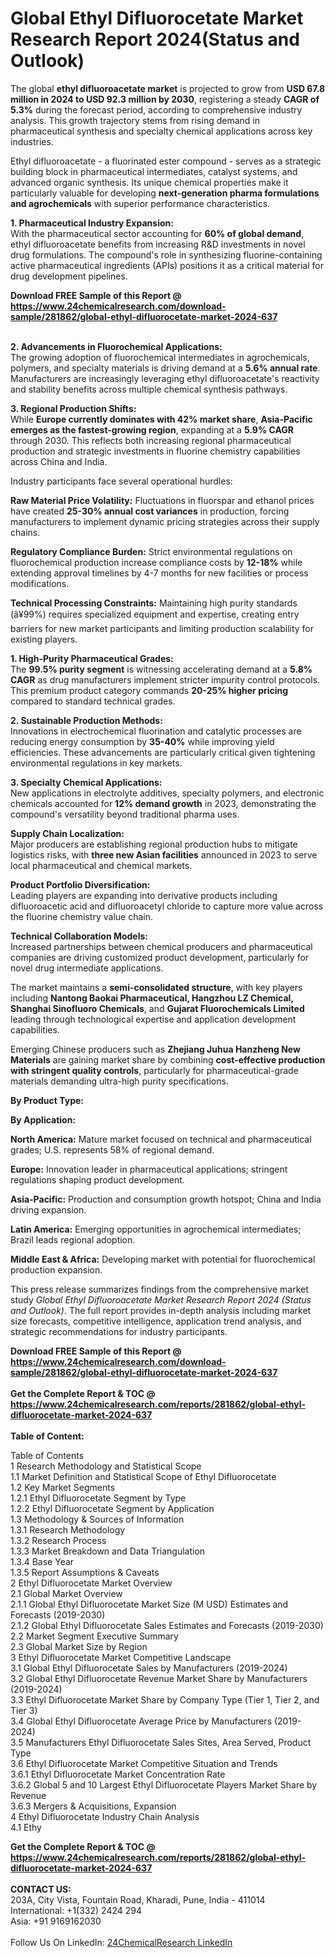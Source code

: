 <h1>Global Ethyl Difluorocetate Market Research Report 2024(Status and Outlook)</h1><p>The global <strong>ethyl difluoroacetate market</strong> is projected to grow from <strong>USD 67.8 million in 2024 to USD 92.3 million by 2030</strong>, registering a steady <strong>CAGR of 5.3%</strong> during the forecast period, according to comprehensive industry analysis. This growth trajectory stems from rising demand in pharmaceutical synthesis and specialty chemical applications across key industries.</p><p>Ethyl difluoroacetate - a fluorinated ester compound - serves as a strategic building block in pharmaceutical intermediates, catalyst systems, and advanced organic synthesis. Its unique chemical properties make it particularly valuable for developing <strong>next-generation pharma formulations and agrochemicals</strong> with superior performance characteristics.</p><p><strong>1. Pharmaceutical Industry Expansion:</strong><br>
With the pharmaceutical sector accounting for <strong>60% of global demand</strong>, ethyl difluoroacetate benefits from increasing R&amp;D investments in novel drug formulations. The compound's role in synthesizing fluorine-containing active pharmaceutical ingredients (APIs) positions it as a critical material for drug development pipelines.</p><div><b>Download FREE Sample of this Report @ 
            <a href="https://www.24chemicalresearch.com/download-sample/281862/global-ethyl-difluorocetate-market-2024-637">
            https://www.24chemicalresearch.com/download-sample/281862/global-ethyl-difluorocetate-market-2024-637</a></b></div><br><p><strong>2. Advancements in Fluorochemical Applications:</strong><br>
The growing adoption of fluorochemical intermediates in agrochemicals, polymers, and specialty materials is driving demand at a <strong>5.6% annual rate</strong>. Manufacturers are increasingly leveraging ethyl difluoroacetate's reactivity and stability benefits across multiple chemical synthesis pathways.</p><p><strong>3. Regional Production Shifts:</strong><br>
While <strong>Europe currently dominates with 42% market share</strong>, <strong>Asia-Pacific emerges as the fastest-growing region</strong>, expanding at a <strong>5.9% CAGR</strong> through 2030. This reflects both increasing regional pharmaceutical production and strategic investments in fluorine chemistry capabilities across China and India.</p><p>Industry participants face several operational hurdles:</p><p><strong>Raw Material Price Volatility:</strong> Fluctuations in fluorspar and ethanol prices have created <strong>25-30% annual cost variances</strong> in production, forcing manufacturers to implement dynamic pricing strategies across their supply chains.</p><p><strong>Regulatory Compliance Burden:</strong> Strict environmental regulations on fluorochemical production increase compliance costs by <strong>12-18%</strong> while extending approval timelines by 4-7 months for new facilities or process modifications.</p><p><strong>Technical Processing Constraints:</strong> Maintaining high purity standards (â¥99%) requires specialized equipment and expertise, creating entry barriers for new market participants and limiting production scalability for existing players.</p><p><strong>1. High-Purity Pharmaceutical Grades:</strong><br>
The <strong>99.5% purity segment</strong> is witnessing accelerating demand at a <strong>5.8% CAGR</strong> as drug manufacturers implement stricter impurity control protocols. This premium product category commands <strong>20-25% higher pricing</strong> compared to standard technical grades.</p><p><strong>2. Sustainable Production Methods:</strong><br>
Innovations in electrochemical fluorination and catalytic processes are reducing energy consumption by <strong>35-40%</strong> while improving yield efficiencies. These advancements are particularly critical given tightening environmental regulations in key markets.</p><p><strong>3. Specialty Chemical Applications:</strong><br>
New applications in electrolyte additives, specialty polymers, and electronic chemicals accounted for <strong>12% demand growth</strong> in 2023, demonstrating the compound's versatility beyond traditional pharma uses.</p><p><strong>Supply Chain Localization:</strong><br>
	Major producers are establishing regional production hubs to mitigate logistics risks, with <strong>three new Asian facilities</strong> announced in 2023 to serve local pharmaceutical and chemical markets.</p><p><strong>Product Portfolio Diversification:</strong><br>
	Leading players are expanding into derivative products including difluoroacetic acid and difluoroacetyl chloride to capture more value across the fluorine chemistry value chain.</p><p><strong>Technical Collaboration Models:</strong><br>
	Increased partnerships between chemical producers and pharmaceutical companies are driving customized product development, particularly for novel drug intermediate applications.</p><p>The market maintains a <strong>semi-consolidated structure</strong>, with key players including <strong>Nantong Baokai Pharmaceutical, Hangzhou LZ Chemical, Shanghai Sinofluoro Chemicals</strong>, and <strong>Gujarat Fluorochemicals Limited</strong> leading through technological expertise and application development capabilities.</p><p>Emerging Chinese producers such as <strong>Zhejiang Juhua Hanzheng New Materials</strong> are gaining market share by combining <strong>cost-effective production with stringent quality controls</strong>, particularly for pharmaceutical-grade materials demanding ultra-high purity specifications.</p><p><strong>By Product Type:</strong></p><p><strong>By Application:</strong></p><p><strong>North America:</strong> Mature market focused on technical and pharmaceutical grades; U.S. represents 58% of regional demand.</p><p><strong>Europe:</strong> Innovation leader in pharmaceutical applications; stringent regulations shaping product development.</p><p><strong>Asia-Pacific:</strong> Production and consumption growth hotspot; China and India driving expansion.</p><p><strong>Latin America:</strong> Emerging opportunities in agrochemical intermediates; Brazil leads regional adoption.</p><p><strong>Middle East &amp; Africa:</strong> Developing market with potential for fluorochemical production expansion.</p><p>This press release summarizes findings from the comprehensive market study <em>Global Ethyl Difluoroacetate Market Research Report 2024 (Status and Outlook)</em>. The full report provides in-depth analysis including market size forecasts, competitive intelligence, application trend analysis, and strategic recommendations for industry participants.</p><div><b>Download FREE Sample of this Report @ 
            <a href="https://www.24chemicalresearch.com/download-sample/281862/global-ethyl-difluorocetate-market-2024-637">
            https://www.24chemicalresearch.com/download-sample/281862/global-ethyl-difluorocetate-market-2024-637</a></b></div><br><div><b>Get the Complete Report & TOC @ 
            <a href="https://www.24chemicalresearch.com/reports/281862/global-ethyl-difluorocetate-market-2024-637">
            https://www.24chemicalresearch.com/reports/281862/global-ethyl-difluorocetate-market-2024-637</a></b></div><br>
            <b>Table of Content:</b><p>Table of Contents<br />
 1 Research Methodology and Statistical Scope<br />
 1.1 Market Definition and Statistical Scope of Ethyl Difluorocetate<br />
 1.2 Key Market Segments<br />
 1.2.1 Ethyl Difluorocetate Segment by Type<br />
 1.2.2 Ethyl Difluorocetate Segment by Application<br />
 1.3 Methodology & Sources of Information<br />
 1.3.1 Research Methodology<br />
 1.3.2 Research Process<br />
 1.3.3 Market Breakdown and Data Triangulation<br />
 1.3.4 Base Year<br />
 1.3.5 Report Assumptions & Caveats<br />
 2 Ethyl Difluorocetate Market Overview<br />
 2.1 Global Market Overview<br />
 2.1.1 Global Ethyl Difluorocetate Market Size (M USD) Estimates and Forecasts (2019-2030)<br />
 2.1.2 Global Ethyl Difluorocetate Sales Estimates and Forecasts (2019-2030)<br />
 2.2 Market Segment Executive Summary<br />
 2.3 Global Market Size by Region<br />
 3 Ethyl Difluorocetate Market Competitive Landscape<br />
 3.1 Global Ethyl Difluorocetate Sales by Manufacturers (2019-2024)<br />
 3.2 Global Ethyl Difluorocetate Revenue Market Share by Manufacturers (2019-2024)<br />
 3.3 Ethyl Difluorocetate Market Share by Company Type (Tier 1, Tier 2, and Tier 3)<br />
 3.4 Global Ethyl Difluorocetate Average Price by Manufacturers (2019-2024)<br />
 3.5 Manufacturers Ethyl Difluorocetate Sales Sites, Area Served, Product Type<br />
 3.6 Ethyl Difluorocetate Market Competitive Situation and Trends<br />
 3.6.1 Ethyl Difluorocetate Market Concentration Rate<br />
 3.6.2 Global 5 and 10 Largest Ethyl Difluorocetate Players Market Share by Revenue<br />
 3.6.3 Mergers & Acquisitions, Expansion<br />
 4 Ethyl Difluorocetate Industry Chain Analysis<br />
 4.1 Ethy</p><div><b>Get the Complete Report & TOC @ 
            <a href="https://www.24chemicalresearch.com/reports/281862/global-ethyl-difluorocetate-market-2024-637">
            https://www.24chemicalresearch.com/reports/281862/global-ethyl-difluorocetate-market-2024-637</a></b></div><br><b>CONTACT US:</b><br>
            203A, City Vista, Fountain Road, Kharadi, Pune, India - 411014<br>
            International: +1(332) 2424 294<br>
            Asia: +91 9169162030 <br><br>
            Follow Us On LinkedIn: <a href="https://www.linkedin.com/company/24chemicalresearch/">24ChemicalResearch LinkedIn</a>